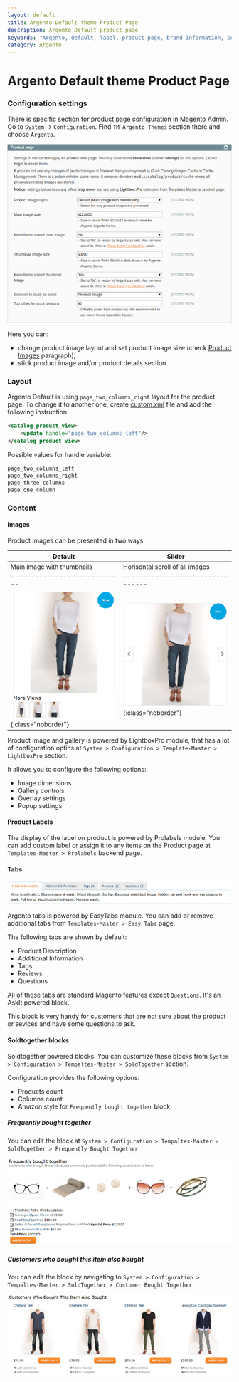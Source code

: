 ```yaml
---
layout: default
title: Argento Default theme Product Page
description: Argento Default product page
keywords: "Argento, default, label, product page, brand information, services sidebar, colorswatches, tabs, soldtogehter"
category: Argento
---
```


# Argento Default theme Product Page

### Configuration settings

There is specific section for product page configuration in Magento Admin. Go to `System` → `Configuration`. Find `TM Argento Themes` section there and choose `Argento`.

![Product page settings](/images/argento/default/product-page-settings.png)

Here you can:

 -  change product image layout and set product image size (check [Product Images](#images) paragraph),
 -  stick product image and/or product details section.

### Layout

Argento Default is using `page_two_columns_right` layout for the product page. To
change it to another one, create [custom.xml][custom_xml] file and add the
following instruction:

```xml
<catalog_product_view>
    <update handle="page_two_columns_left"/>
</catalog_product_view>
```

Possible values for handle variable:

```
page_two_columns_left
page_two_columns_right
page_three_columns
page_one_column
```

### Content

#### Images

Product images can be presented in two ways.

 Default                    | Slider 
----------------------------|--------------------------------
 Main image with thumbnails | Horisontal scroll of all images
----------------------------|--------------------------------
![Product Image - default](/images/argento/default/product-page-image.jpg){:class="noborder"} | ![Product Image - slider](/images/argento/default/product-images-slider.png){:class="noborder"}

Product image and gallery is powered by LightboxPro module, that has a lot of
configuration optins at `System > Configuration > Template-Master > LightboxPro`
section.

It allows you to configure the following options:

- Image dimensions
- Gallery controls
- Overlay settings
- Popup settings

#### Product Labels

The display of the label on product is powered by Prolabels module. You can add
custom label or assign it to any items on the Product page at
`Templates-Master > Prolabels` backend page.

#### Tabs

![Tabs](/images/argento/default/product-page-tabs.jpg)

Argento tabs is powered by EasyTabs module. You can add or remove additional tabs
from `Templates-Master > Easy Tabs` page.

The following tabs are shown by default:

- Product Description
- Additional Information
- Tags
- Reviews
- Questions

All of these tabs are standard Magento features except `Questions`. It's an AskIt
powered block.

This block is very handy for customers that are not sure about the product or
sevices and have some questions to ask.

#### Soldtogether blocks

Soldtogether powered blocks. You can customize these blocks
from  `System > Configuration > Tempaltes-Master > SoldTogether` section.

Configuration provides the following options:

- Products count
- Columns count
- Amazon style for `Frequently bought together` block

##### Frequently bought together

You can edit the block at
`System > Configuration > Tempaltes-Master > SoldTogether > Frequently Bought Together`

![Frequently bought together](/images/argento/default/product-page-frequently-bought.jpg)

##### Customers who bought this item also bought

You can edit the block by navigating to `System > Configuration > Tempaltes-Master > SoldTogether > Customer Bought Together`

![Customers who bought this item also bought](/images/argento/default/product-page-who-bought-also-bought.jpg)

[custom_xml]: /argento/theme-customization/small-changes/#custom-layout-update-file "custom.xml layout"
[fontawesome]: http://fontawesome.io/icons/ "FontAwesome Icons"
[colorswatches]: http://sherodesigns.com/tutorial-configurable-swatches-in-magento/ "Catalog Configurable Swatches tutorial"

